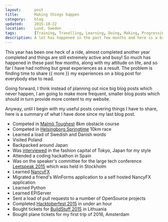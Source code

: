 ```yaml
---
layout:      post
title:       Making things happen
category:    blog
updated:     2015-10-22
location:    Lund, Sweden
tags:        [Training, Travelling, Learning, Doing, Making, Progressing, Achieving]
description: A lot has happened in the past few months and here is a break down
---
```

This year has been one heck of a ride, almost completed another year completed and things are still extremely active and busy! So much has happened in these past few months, along with my attitude on life, and so far I have had nothing but great experiences as a result. The problem is finding time to share {{ more }} my experiences on a blog post for everybody else to read.

Going forward, I think instead of planning out nice big blog posts which never happen, I am going to make more frequent, smaller blog posts which should in turn provide more content to my website.

Anyway, until I begin with my useful posts covering things I have to share, here is a summary of what I have done since my last blog post.

- Competed in [Malmö Toughest](http://www.toughest.se/) 8km obstacle course
- Competed in [Helsingborg Springtime](http://www.springtimeihelsingborg.se/) 10km race
- Learned a load of Swedish and Danish words
- Visited Poland
- Backpacked around Japan
- Was [interviewed](http://harajukutokyo.jp/?p=5131) in the fashion capital of Tokyo, Japan for my style
- Attended a coding hackathon in Spain
- Was on the speaker's committee for the large tech conference [Leetspeak 2015](http://www.leetspeak.se/2015/) which was held in Stockholm
- Learned [NancyFX](http://www.nancyfx.org/)
- Migrated a friend's WinForms application to a self hosted NancyFX application
- Learned Python
- Learned EPiServer
- Sent a load of pull requests to a number of OpenSource projects
- Completed [Hacktoberfest 2015](http://hacktoberfest.digitalocean.com/) in under an hour
- Bought tickets for [BuildStuff 2015](http://www.buildstuff.lt/) in Lithuania
- Bought plane tickets for my first trip of 2016, Amsterdam